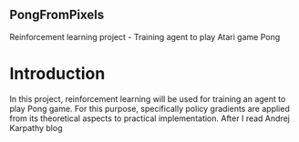 ## PongFromPixels

Reinforcement learning project - Training agent to play Atari game Pong

# Introduction

In this project, reinforcement learning will be used for training an agent to play Pong game. For this purpose, specifically policy gradients are applied from its theoretical aspects to practical implementation. After I read Andrej Karpathy blog  

